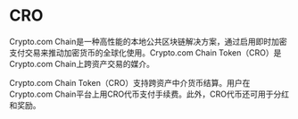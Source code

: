 # 

# CRO

Crypto.com Chain是一种高性能的本地公共区块链解决方案，通过启用即时加密支付交易来推动加密货币的全球化使用。Crypto.com Chain Token（CRO）是Crypto.com Chain上跨资产交易的媒介。

Crypto.com Chain Token（CRO）支持跨资产中介货币结算。用户在Crypto.com Chain平台上用CRO代币支付手续费。此外，CRO代币还可用于分红和奖励。

